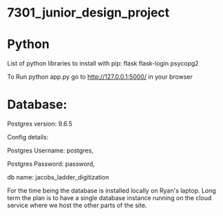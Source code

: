 # 7301_junior_design_project

# Python

List of python libraries to install with pip:
flask
flask-login
psycopg2


To Run
python app.py
go to http://127.0.0.1:5000/ in your browser

# Database:

Postgres version: 9.6.5

Config details:


Postgres Username: postgres,

Postgres Password: password,

db name: jacobs_ladder_digitization


For the time being the database is installed locally on Ryan's laptop. Long term the plan is to have a single database instance running on the cloud service where we host the other parts of the site.
